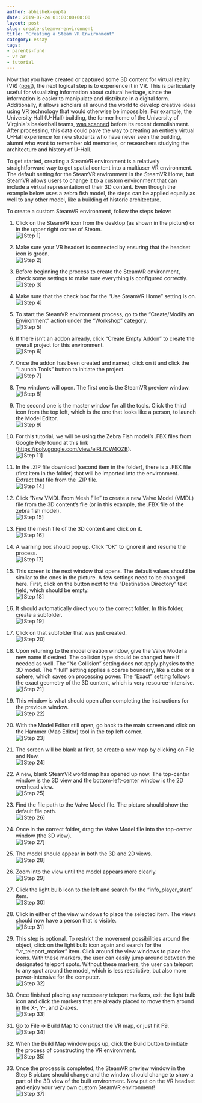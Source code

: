 ```yaml
---
author: abhishek-gupta
date: 2019-07-24 01:00:00+00:00
layout: post
slug: create-steamvr-environment
title: "Creating a Steam VR Environment"
category: essay
tags:
- parents-fund
- vr-ar
- tutorial
---
```


Now that you have created or captured some 3D content for virtual reality (VR) ([post](/blog/3d-content-vr/)), the next logical step is to experience it in VR. This is particularly useful for visualizing information about cultural heritage, since the information is easier to manipulate and distribute in a digital form. Additionally, it allows scholars all around the world to develop creative ideas using VR technology that would otherwise be impossible. For example, the University Hall (U-Hall) building, the former home of the University of Virginia's basketball teams, [was scanned](https://news.virginia.edu/content/demolition-looming-university-hall-scanned-photographed-history) before its recent demolishment. After processing, this data could pave the way to creating an entirely virtual U-Hall experience for new students who have never seen the building, alumni who want to remember old memories, or researchers studying the architecture and history of U-Hall.

To get started, creating a SteamVR environment is a relatively straightforward way to get spatial content into a multiuser VR environment. The default setting for the SteamVR environment is the SteamVR Home, but SteamVR allows users to change it to a custom environment that can include a virtual representation of their 3D content. Even though the example below uses a zebra fish model, the steps can be applied equally as well to any other model, like a building of historic architecture.

To create a custom SteamVR environment, follow the steps below:

1. Click on the SteamVR icon from the desktop (as shown in the picture) or in the upper right corner of Steam.
  <br>![[Step 1]](/assets/post-media/create-steamvr-environment/01.png)

2. Make sure your VR headset is connected by ensuring that the headset icon is green.
  <br>![[Step 2]](/assets/post-media/create-steamvr-environment/02.png)

3. Before beginning the process to create the SteamVR environment, check some settings to make sure everything is configured correctly.
  <br>![[Step 3]](/assets/post-media/create-steamvr-environment/03.png)

4. Make sure that the check box for the “Use SteamVR Home” setting is on.
  <br>![[Step 4]](/assets/post-media/create-steamvr-environment/04.png)

5. To start the SteamVR environment process, go to the “Create/Modify an Environment” action under the “Workshop” category.
  <br>![[Step 5]](/assets/post-media/create-steamvr-environment/05.png)

6. If there isn’t an addon already, click “Create Empty Addon” to create the overall project for this environment.
  <br>![[Step 6]](/assets/post-media/create-steamvr-environment/06.png)

7. Once the addon has been created and named, click on it and click the “Launch Tools” button to initiate the project.
  <br>![[Step 7]](/assets/post-media/create-steamvr-environment/07.png)

8. Two windows will open. The first one is the SteamVR preview window.
  <br>![[Step 8]](/assets/post-media/create-steamvr-environment/08.png)

9. The second one is the master window for all the tools. Click the third icon from the top left, which is the one that looks like a person, to launch the Model Editor.
  <br>![[Step 9]](/assets/post-media/create-steamvr-environment/09.png)

10. For this tutorial, we will be using the Zebra Fish model’s .FBX files from Google Poly found at this link (https://poly.google.com/view/elRLfCW4QZB).
  <br>![[Step 11]](/assets/post-media/create-steamvr-environment/11.png)

11. In the .ZIP file download (second item in the folder), there is a .FBX file (first item in the folder) that will be imported into the environment. Extract that file from the .ZIP file.
  <br>![[Step 14]](/assets/post-media/create-steamvr-environment/14.png)

12. Click “New VMDL From Mesh File” to create a new Valve Model (VMDL) file from the 3D content’s file (or in this example, the .FBX file of the zebra fish model).
  <br>![[Step 15]](/assets/post-media/create-steamvr-environment/15.png)

13. Find the mesh file of the 3D content and click on it.
  <br>![[Step 16]](/assets/post-media/create-steamvr-environment/16.png)

14. A warning box should pop up. Click “OK” to ignore it and resume the process.
  <br>![[Step 17]](/assets/post-media/create-steamvr-environment/17.png)

15. This screen is the next window that opens. The default values should be similar to the ones in the picture. A few settings need to be changed here. First, click on the button next to the “Destination Directory” text field, which should be empty.
  <br>![[Step 18]](/assets/post-media/create-steamvr-environment/18.png)

16. It should automatically direct you to the correct folder. In this folder, create a subfolder.
  <br>![[Step 19]](/assets/post-media/create-steamvr-environment/19.png)

17. Click on that subfolder that was just created.
  <br>![[Step 20]](/assets/post-media/create-steamvr-environment/20.png)

18. Upon returning to the model creation window, give the Valve Model a new name if desired. The collision type should be changed here if needed as well. The “No Collision” setting does not apply physics to the 3D model. The “Hull” setting applies a coarse boundary, like a cube or a sphere, which saves on processing power. The “Exact” setting follows the exact geometry of the 3D content, which is very resource-intensive.
  <br>![[Step 21]](/assets/post-media/create-steamvr-environment/21.png)

19. This window is what should open after completing the instructions for the previous window.
  <br>![[Step 22]](/assets/post-media/create-steamvr-environment/22.png)

20. With the Model Editor still open, go back to the main screen and click on the Hammer (Map Editor) tool in the top left corner.
  <br>![[Step 23]](/assets/post-media/create-steamvr-environment/23.png)

21. The screen will be blank at first, so create a new map by clicking on File and New.
  <br>![[Step 24]](/assets/post-media/create-steamvr-environment/24.png)

22. A new, blank SteamVR world map has opened up now. The top-center window is the 3D view and the bottom-left-center window is the 2D overhead view.
  <br>![[Step 25]](/assets/post-media/create-steamvr-environment/25.png)

23. Find the file path to the Valve Model file. The picture should show the default file path.
  <br>![[Step 26]](/assets/post-media/create-steamvr-environment/26.png)

24. Once in the correct folder, drag the Valve Model file into the top-center window (the 3D view).
  <br>![[Step 27]](/assets/post-media/create-steamvr-environment/27.png)

25. The model should appear in both the 3D and 2D views.
  <br>![[Step 28]](/assets/post-media/create-steamvr-environment/28.png)

26. Zoom into the view until the model appears more clearly.
  <br>![[Step 29]](/assets/post-media/create-steamvr-environment/29.png)

27. Click the light bulb icon to the left and search for the “info_player_start” item.
  <br>![[Step 30]](/assets/post-media/create-steamvr-environment/30.png)

28. Click in either of the view windows to place the selected item. The views should now have a person that is visible.
  <br>![[Step 31]](/assets/post-media/create-steamvr-environment/31.png)

29. This step is optional. To restrict the movement possibilities around the object, click on the light bulb icon again and search for the “vr_teleport_marker” item. Click around the view windows to place the icons. With these markers, the user can easily jump around between the designated teleport spots. Without these markers, the user can teleport to any spot around the model, which is less restrictive, but also more power-intensive for the computer.
  <br>![[Step 32]](/assets/post-media/create-steamvr-environment/32.png)

30. Once finished placing any necessary teleport markers, exit the light bulb icon and click the markers that are already placed to move them around in the X-, Y-, and Z-axes.
  <br>![[Step 33]](/assets/post-media/create-steamvr-environment/33.png)

31. Go to File → Build Map to construct the VR map, or just hit F9.
  <br>![[Step 34]](/assets/post-media/create-steamvr-environment/34.png)

32. When the Build Map window pops up, click the Build button to initiate the process of constructing the VR environment.
  <br>![[Step 35]](/assets/post-media/create-steamvr-environment/35.png)

33. Once the process is completed, the SteamVR preview window in the Step 8 picture should change and the window should change to show a part of the 3D view of the built environment. Now put on the VR headset and enjoy your very own custom SteamVR environment!
  <br>![[Step 37]](/assets/post-media/create-steamvr-environment/37.png)
